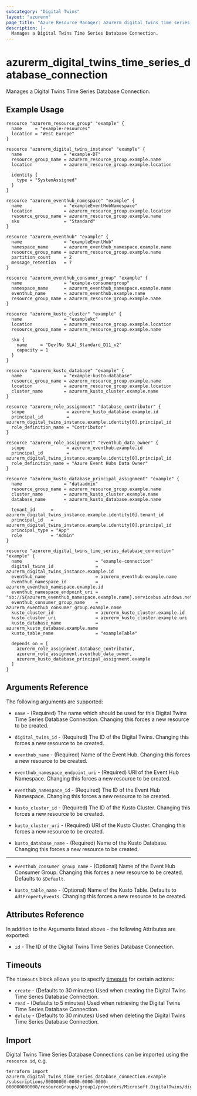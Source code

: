 ```yaml
---
subcategory: "Digital Twins"
layout: "azurerm"
page_title: "Azure Resource Manager: azurerm_digital_twins_time_series_database_connection"
description: |-
  Manages a Digital Twins Time Series Database Connection.
---
```


# azurerm_digital_twins_time_series_database_connection

Manages a Digital Twins Time Series Database Connection.

## Example Usage

```hcl
resource "azurerm_resource_group" "example" {
  name     = "example-resources"
  location = "West Europe"
}

resource "azurerm_digital_twins_instance" "example" {
  name                = "example-DT"
  resource_group_name = azurerm_resource_group.example.name
  location            = azurerm_resource_group.example.location

  identity {
    type = "SystemAssigned"
  }
}

resource "azurerm_eventhub_namespace" "example" {
  name                = "exampleEventHubNamespace"
  location            = azurerm_resource_group.example.location
  resource_group_name = azurerm_resource_group.example.name
  sku                 = "Standard"
}

resource "azurerm_eventhub" "example" {
  name                = "exampleEventHub"
  namespace_name      = azurerm_eventhub_namespace.example.name
  resource_group_name = azurerm_resource_group.example.name
  partition_count     = 2
  message_retention   = 7
}

resource "azurerm_eventhub_consumer_group" "example" {
  name                = "example-consumergroup"
  namespace_name      = azurerm_eventhub_namespace.example.name
  eventhub_name       = azurerm_eventhub.example.name
  resource_group_name = azurerm_resource_group.example.name
}

resource "azurerm_kusto_cluster" "example" {
  name                = "examplekc"
  location            = azurerm_resource_group.example.location
  resource_group_name = azurerm_resource_group.example.name

  sku {
    name     = "Dev(No SLA)_Standard_D11_v2"
    capacity = 1
  }
}

resource "azurerm_kusto_database" "example" {
  name                = "example-kusto-database"
  resource_group_name = azurerm_resource_group.example.name
  location            = azurerm_resource_group.example.location
  cluster_name        = azurerm_kusto_cluster.example.name
}

resource "azurerm_role_assignment" "database_contributor" {
  scope                = azurerm_kusto_database.example.id
  principal_id         = azurerm_digital_twins_instance.example.identity[0].principal_id
  role_definition_name = "Contributor"
}

resource "azurerm_role_assignment" "eventhub_data_owner" {
  scope                = azurerm_eventhub.example.id
  principal_id         = azurerm_digital_twins_instance.example.identity[0].principal_id
  role_definition_name = "Azure Event Hubs Data Owner"
}

resource "azurerm_kusto_database_principal_assignment" "example" {
  name                = "dataadmin"
  resource_group_name = azurerm_resource_group.example.name
  cluster_name        = azurerm_kusto_cluster.example.name
  database_name       = azurerm_kusto_database.example.name

  tenant_id      = azurerm_digital_twins_instance.example.identity[0].tenant_id
  principal_id   = azurerm_digital_twins_instance.example.identity[0].principal_id
  principal_type = "App"
  role           = "Admin"
}

resource "azurerm_digital_twins_time_series_database_connection" "example" {
  name                            = "example-connection"
  digital_twins_id                = azurerm_digital_twins_instance.example.id
  eventhub_name                   = azurerm_eventhub.example.name
  eventhub_namespace_id           = azurerm_eventhub_namespace.example.id
  eventhub_namespace_endpoint_uri = "sb://${azurerm_eventhub_namespace.example.name}.servicebus.windows.net"
  eventhub_consumer_group_name    = azurerm_eventhub_consumer_group.example.name
  kusto_cluster_id                = azurerm_kusto_cluster.example.id
  kusto_cluster_uri               = azurerm_kusto_cluster.example.uri
  kusto_database_name             = azurerm_kusto_database.example.name
  kusto_table_name                = "exampleTable"

  depends_on = [
    azurerm_role_assignment.database_contributor,
    azurerm_role_assignment.eventhub_data_owner,
    azurerm_kusto_database_principal_assignment.example
  ]
}
```

## Arguments Reference

The following arguments are supported:

* `name` - (Required) The name which should be used for this Digital Twins Time Series Database Connection. Changing this forces a new resource to be created.

* `digital_twins_id` - (Required) The ID of the Digital Twins. Changing this forces a new resource to be created.

* `eventhub_name` - (Required) Name of the Event Hub. Changing this forces a new resource to be created.

* `eventhub_namespace_endpoint_uri` - (Required) URI of the Event Hub Namespace. Changing this forces a new resource to be created.

* `eventhub_namespace_id` - (Required) The ID of the Event Hub Namespace. Changing this forces a new resource to be created.

* `kusto_cluster_id` - (Required) The ID of the Kusto Cluster. Changing this forces a new resource to be created.

* `kusto_cluster_uri` - (Required) URI of the Kusto Cluster. Changing this forces a new resource to be created.

* `kusto_database_name` - (Required) Name of the Kusto Database. Changing this forces a new resource to be created.

---

* `eventhub_consumer_group_name` - (Optional) Name of the Event Hub Consumer Group. Changing this forces a new resource to be created. Defaults to `$Default`.

* `kusto_table_name` - (Optional) Name of the Kusto Table. Defaults to `AdtPropertyEvents`. Changing this forces a new resource to be created.

## Attributes Reference

In addition to the Arguments listed above - the following Attributes are exported: 

* `id` - The ID of the Digital Twins Time Series Database Connection.

## Timeouts

The `timeouts` block allows you to specify [timeouts](https://www.terraform.io/language/resources/syntax#operation-timeouts) for certain actions:

* `create` - (Defaults to 30 minutes) Used when creating the Digital Twins Time Series Database Connection.
* `read` - (Defaults to 5 minutes) Used when retrieving the Digital Twins Time Series Database Connection.
* `delete` - (Defaults to 30 minutes) Used when deleting the Digital Twins Time Series Database Connection.

## Import

Digital Twins Time Series Database Connections can be imported using the `resource id`, e.g.

```shell
terraform import azurerm_digital_twins_time_series_database_connection.example /subscriptions/00000000-0000-0000-0000-000000000000/resourceGroups/group1/providers/Microsoft.DigitalTwins/digitalTwinsInstances/dt1/timeSeriesDatabaseConnections/connection1
```

